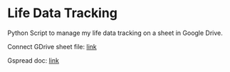 # Life Data Tracking

Python Script to manage my life data tracking on a sheet in Google Drive.

Connect GDrive sheet file: [link](https://medium.com/daily-python/python-script-to-edit-google-sheets-daily-python-7-aadce27846c0)

Gspread doc: [link](https://gspread.readthedocs.io/en/latest/)
